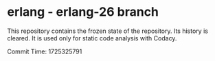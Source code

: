 # erlang - erlang-26 branch

This repository contains the frozen state of the repository.
Its history is cleared. It is used only for static code
analysis with Codacy.

Commit Time: 1725325791